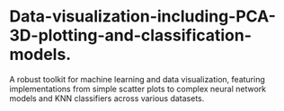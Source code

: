 # Data-visualization-including-PCA-3D-plotting-and-classification-models.
 A robust toolkit for machine learning and data visualization, featuring implementations from simple scatter plots to complex neural network models and KNN classifiers across various datasets.
